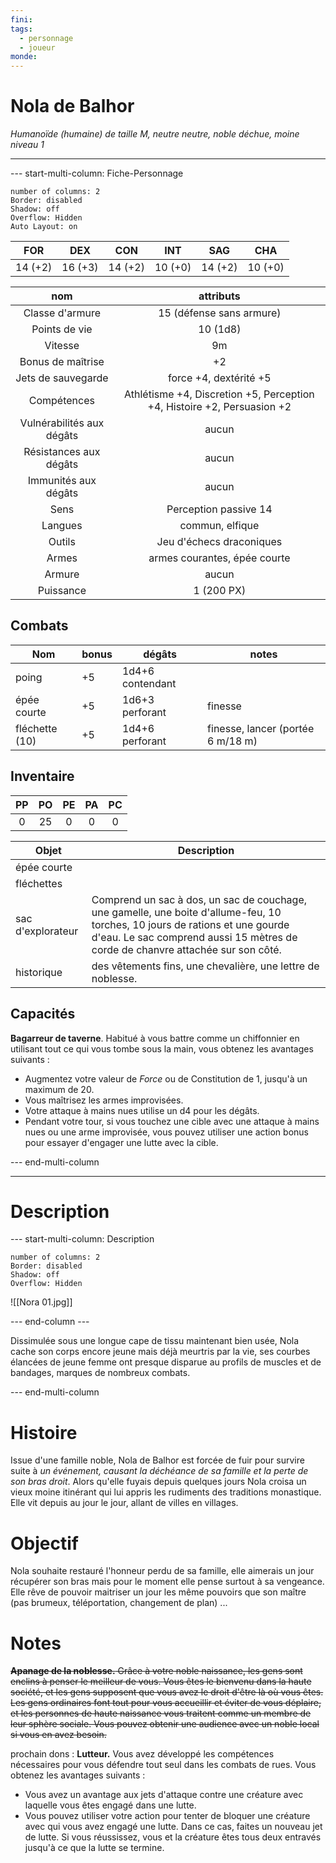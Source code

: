```yaml
---
fini: 
tags:
  - personnage
  - joueur
monde:
---
```

# Nola de Balhor
*Humanoïde (humaine) de taille M, neutre neutre, noble déchue, moine niveau 1* 
___
--- start-multi-column: Fiche-Personnage  
```column-settings  
number of columns: 2
Border: disabled
Shadow: off
Overflow: Hidden
Auto Layout: on
```

|   FOR   |   DEX   |   CON   |   INT   |   SAG   |   CHA   |
| :-----: | :-----: | :-----: | :-----: | :-----: | :-----: |
| 14 (+2) | 16 (+3) | 14 (+2) | 10 (+0) | 14 (+2) | 10 (+0) |

|            nom            |                                attributs                                |
| :-----------------------: | :---------------------------------------------------------------------: |
|      Classe d'armure      |                        15 (défense sans armure)                         |
|       Points de vie       |                                10 (1d8)                                 |
|          Vitesse          |                                   9m                                    |
|     Bonus de maîtrise     |                                   +2                                    |
|    Jets de sauvegarde     |                         force +4, dextérité +5                          |
|        Compétences        | Athlétisme +4, Discretion +5, Perception +4, Histoire +2, Persuasion +2 |
| Vulnérabilités aux dégâts |                                  aucun                                  |
|  Résistances aux dégâts   |                                  aucun                                  |
|   Immunités aux dégâts    |                                  aucun                                  |
|           Sens            |                          Perception passive 14                          |
|          Langues          |                             commun, elfique                             |
|          Outils           |                        Jeu d'échecs draconiques                         |
|           Armes           |                      armes courantes, épée courte                       |
|          Armure           |                                  aucun                                  |
|         Puissance         |                               1 (200 PX)                                |
## Combats

| Nom            | bonus | dégâts           | notes                             |
| -------------- | ----- | ---------------- | --------------------------------- |
| poing          | +5    | 1d4+6 contendant |                                   |
| épée courte    | +5    | 1d6+3 perforant  | finesse                           |
| fléchette (10) | +5    | 1d4+6 perforant  | finesse, lancer (portée 6 m/18 m) |
## Inventaire

| PP  | PO  | PE  | PA  | PC  |
| :-: | :-: | :-: | :-: | :-: |
|  0  | 25  |  0  |  0  |  0  |

| Objet             | Description                                                                                                                                                                                                     |
| ----------------- | --------------------------------------------------------------------------------------------------------------------------------------------------------------------------------------------------------------- |
| épée courte       |                                                                                                                                                                                                                 |
| fléchettes        |                                                                                                                                                                                                                 |
| sac d'explorateur | Comprend un sac à dos, un sac de couchage, une gamelle, une boite d'allume-feu, 10 torches, 10 jours de rations et une gourde d'eau. Le sac comprend aussi 15 mètres de corde de chanvre attachée sur son côté. |
| historique        | des vêtements fins, une chevalière, une lettre de noblesse.                                                                                                                                                     |
## Capacités
**Bagarreur de taverne**. Habitué à vous battre comme un chiffonnier en utilisant tout ce qui vous tombe sous la main, vous obtenez les avantages suivants : 
- Augmentez votre valeur de *Force* ou de Constitution de 1, jusqu'à un maximum de 20. 
- Vous maîtrisez les armes improvisées. 
- Votre attaque à mains nues utilise un d4 pour les dégâts. 
- Pendant votre tour, si vous touchez une cible avec une attaque à mains nues ou une arme improvisée, vous pouvez utiliser une action bonus pour essayer d'engager une lutte avec la cible.  

--- end-multi-column

---
# Description
--- start-multi-column: Description
```column-settings  
number of columns: 2
Border: disabled
Shadow: off
Overflow: Hidden
```

![[Nora 01.jpg]]

--- end-column ---

Dissimulée sous une longue cape de tissu maintenant bien usée, Nola cache son corps encore jeune mais déjà meurtris par la vie, ses courbes élancées de jeune femme ont presque disparue au profils de muscles et de bandages, marques de nombreux combats.

--- end-multi-column
# Histoire
Issue d'une famille noble, Nola de Balhor est forcée de fuir pour survire suite à *un événement, causant la déchéance de sa famille et la perte de son bras droit*. Alors qu'elle fuyais depuis quelques jours Nola croisa un vieux moine itinérant qui lui appris les rudiments des traditions monastique. Elle vit depuis au jour le jour, allant de villes en villages.
# Objectif
Nola souhaite restauré l'honneur perdu de sa famille, elle aimerais un jour récupérer son bras mais pour le moment elle pense surtout à sa vengeance. Elle rêve de pouvoir maitriser un jour les même pouvoirs que son maître (pas brumeux, téléportation, changement de plan) ... 

# Notes
~~**Apanage de la noblesse.** Grâce à votre noble naissance, les gens sont enclins à penser le meilleur de vous. Vous êtes le bienvenu dans la haute société, et les gens supposent que vous avez le droit d'être là où vous êtes. Les gens ordinaires font tout pour vous accueillir et éviter de vous déplaire, et les personnes de haute naissance vous traitent comme un membre de leur sphère sociale. Vous pouvez obtenir une audience avec un noble local si vous en avez besoin.~~

prochain dons : 
**Lutteur.** Vous avez développé les compétences nécessaires pour vous défendre tout seul dans les combats de rues. Vous obtenez les avantages suivants : 
- Vous avez un avantage aux jets d'attaque contre une créature avec laquelle vous êtes engagé dans une lutte. 
- Vous pouvez utiliser votre action pour tenter de bloquer une créature avec qui vous avez engagé une lutte. Dans ce cas, faites un nouveau jet de lutte. Si vous réussissez, vous et la créature êtes tous deux entravés jusqu'à ce que la lutte se termine.
